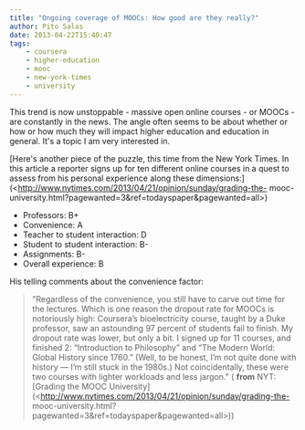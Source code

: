 ```yaml
---
title: "Ongoing coverage of MOOCs: How good are they really?"
author: Pito Salas
date: 2013-04-22T15:40:47
tags:
    - coursera
    - higher-education
    - mooc
    - new-york-times
    - university
---
```




This trend is now unstoppable - massive open online courses - or MOOCs - are
constantly in the news. The angle often seems to be about whether or how or
how much they will impact higher education and education in general. It's a
topic I am very interested in.

[Here's another piece of the puzzle, this time from the New York Times. In
this article a reporter signs up for ten different online courses in a quest
to assess from his personal experience along these
dimensions:](<http://www.nytimes.com/2013/04/21/opinion/sunday/grading-the-
mooc-university.html?pagewanted=3&ref=todayspaper&pagewanted=all>)

  * Professors: B+
  * Convenience: A
  * Teacher to student interaction: D
  * Student to student interaction: B-
  * Assignments: B-
  * Overall experience: B

His telling comments about the convenience factor:

> "Regardless of the convenience, you still have to carve out time for the
> lectures. Which is one reason the dropout rate for MOOCs is notoriously
> high: Coursera’s bioelectricity course, taught by a Duke professor, saw an
> astounding 97 percent of students fail to finish. My dropout rate was lower,
> but only a bit. I signed up for 11 courses, and finished 2: “Introduction to
> Philosophy” and “The Modern World: Global History since 1760.” (Well, to be
> honest, I’m not quite done with history — I’m still stuck in the 1980s.) Not
> coincidentally, these were two courses with lighter workloads and less
> jargon." ( **from** NYT: [Grading the MOOC
> University](<http://www.nytimes.com/2013/04/21/opinion/sunday/grading-the-
> mooc-university.html?pagewanted=3&ref=todayspaper&pagewanted=all>))


